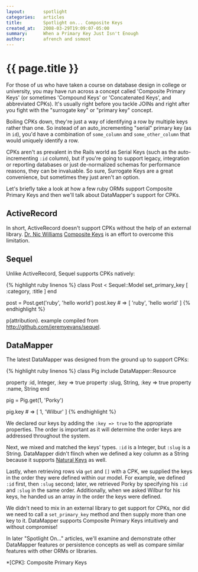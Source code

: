 ```yaml
---
layout:       spotlight
categories:   articles
title:        Spotlight on... Composite Keys
created_at:   2008-03-29T19:09:07-05:00
summary:      When a Primary Key Just Isn't Enough
author:       afrench and ssmoot
---
```


{{ page.title }}
================

For those of us who have taken a course on database design in college or
university, you may have run across a concept called 'Composite Primary Keys'
(or sometimes 'Compound Keys' or 'Concatenated Keys', and abbreviated CPKs).
It's usually right before you tackle JOINs and right after you fight with the
"surrogate key" or "primary key" concept.

Boiling CPKs down, they're just a way of identifying a row by multiple keys
rather than one. So instead of an auto_incrementing "serial" primary key (as in
`id`), you'd have a combination of `some_column` and `some_other_column` that
would uniquely identify a row.

CPKs aren't as prevalent in the Rails world as Serial Keys (such as the
auto-incrementing `:id` column), but if you're going to support legacy,
integration or reporting databases or just de-normalized schemas for performance
reasons, they can be invaluable. So sure, Surrogate Keys are a great
convenience, but sometimes they just aren't an option.

Let's briefly take a look at how a few ruby ORMs support Composite Primary Keys
and then we'll talk about DataMapper's support for CPKs.

ActiveRecord
------------

In short, ActiveRecord doesn't support CPKs without the help of an external
library. [Dr. Nic Williams](http://drnicwilliams.com/about/)
[Composite Keys](http://compositekeys.rubyforge.org/) is an effort to overcome
this limitation.

Sequel
------

Unlike ActiveRecord, Sequel supports CPKs natively:

{% highlight ruby linenos %}
class Post < Sequel::Model
  set_primary_key [ :category, :title ]
end

post = Post.get('ruby', 'hello world')
post.key  # => [ 'ruby', 'hello world' ]
{% endhighlight %}

p(attribution). example compiled from <http://github.com/jeremyevans/sequel>.

DataMapper
----------

The latest DataMapper was designed from the ground up to support CPKs:

{% highlight ruby linenos %}
class Pig
  include DataMapper::Resource

  property :id,   Integer, :key => true
  property :slug, String,  :key => true
  property :name, String
end

pig = Pig.get(1, 'Porky')

pig.key  # => [ 1, 'Wilbur' ]
{% endhighlight %}

We declared our keys by adding the `:key => true` to the appropriate properties.
The order is important as it will determine the order keys are addressed
throughout the system.

Next, we mixed and matched the keys' types. `:id` is a Integer, but `:slug` is a
String. DataMapper didn't flinch when we defined a key column as a String
because it supports [Natural Keys](http://en.wikipedia.org/wiki/Natural_key) as
well.

Lastly, when retrieving rows via `get` and `[]` with a CPK, we supplied the keys
in the order they were defined within our model. For example, we defined `:id`
first, then `:slug` second; later, we retrieved Porky by specifying his `:id`
and `:slug` in the same order. Additionally, when we asked Wilbur for his keys,
he handed us an array in the order the keys were defined.

We didn't need to mix in an external library to get support for CPKs, nor did we
need to call a `set_primary_key` method and then supply more than one key to it.
DataMapper supports Composite Primary Keys intuitively and without compromise!

In later "Spotlight On..." articles, we'll examine and demonstrate other
DataMapper features or persistence concepts as well as compare similar features
with other ORMs or libraries.

*[CPK]: Composite Primary Keys
